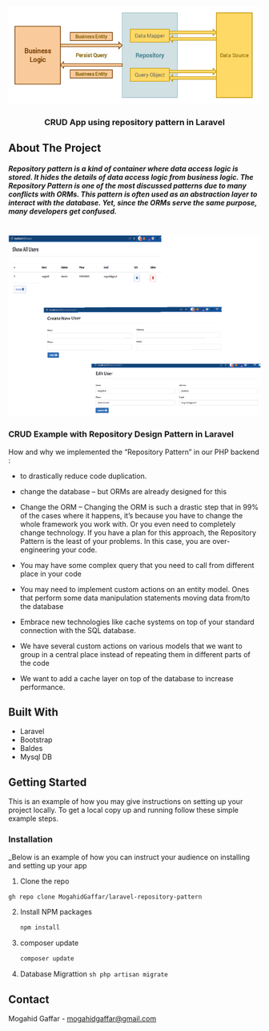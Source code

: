 
<!-- PROJECT LOGO -->
<br />
<div align="center">
  <a href="https://github.com/othneildrew/Best-README-Template">
    <img src="https://github.com/MogahidGaffar/laravel-repository-pattern/blob/main/public/images/repository_pattern.png" alt="Logo" >
  </a>

  <h3 align="center">CRUD App using repository pattern in Laravel </h3>


</div>





<!-- ABOUT THE PROJECT -->
## About The Project

<h5> Repository pattern is a kind of container where data access logic is stored. It hides the details of data access logic from business logic. 
The Repository Pattern is one of the most discussed patterns due to many conflicts with ORMs. This pattern is often used as an abstraction layer to interact with the database. Yet, since the ORMs serve the same purpose, many developers get confused. </h5>
<br/>

<img src="https://github.com/MogahidGaffar/laravel-repository-pattern/blob/main/public/images/app_screenshot.png" />

###  CRUD Example with Repository Design Pattern in Laravel

How and why we implemented the “Repository Pattern” in our PHP backend :
* to drastically reduce code duplication.
* change the database – but ORMs are already designed for this
* Change the ORM – Changing the ORM is such a drastic step that in 99% of the cases where it happens, it’s because you have to change the whole framework you work with. Or you even need to completely change technology. If you have a plan for this approach, the Repository Pattern is the least of your problems. In this case, you are over-engineering your code.

* You may have some complex query that you need to call from different place in your code
* You may need to implement custom actions on an entity model. Ones that perform some data manipulation statements moving data from/to the database
* Embrace new technologies like cache systems on top of your standard connection with the SQL database.
* We have several custom actions on various models that we want to group in a central place instead of repeating them in different parts of the code
* We want to add a cache layer on top of the database to increase performance.

##  Built With

* Laravel
* Bootstrap
* Baldes
* Mysql DB




<!-- GETTING STARTED -->
## Getting Started

This is an example of how you may give instructions on setting up your project locally.
To get a local copy up and running follow these simple example steps.


### Installation

_Below is an example of how you can instruct your audience on installing and setting up your app

 1. Clone the repo
   ```sh
  gh repo clone MogahidGaffar/laravel-repository-pattern
   ```
2. Install NPM packages
   ```sh
   npm install
   ```
3. composer update
   ```sh
   composer update
   ```

4. Database Migrattion
   ```sh php artisan migrate```




## Contact

Mogahid Gaffar -  mogahidgaffar@gmail.com



